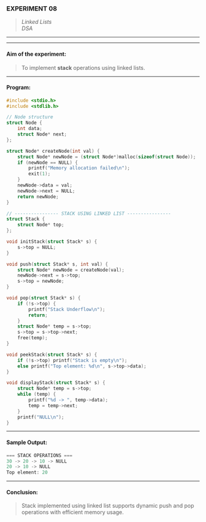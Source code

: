 ### **EXPERIMENT 08**
> *Linked Lists*  
*DSA*

---
---

#### **Aim of the experiment:**
> To implement **stack** operations using linked lists.

---

#### **Program:**
```c
#include <stdio.h>
#include <stdlib.h>

// Node structure
struct Node {
    int data;
    struct Node* next;
};

struct Node* createNode(int val) {
    struct Node* newNode = (struct Node*)malloc(sizeof(struct Node));
    if (newNode == NULL) {
        printf("Memory allocation failed\n");
        exit(1);
    }
    newNode->data = val;
    newNode->next = NULL;
    return newNode;
}

// ---------------- STACK USING LINKED LIST ----------------
struct Stack {
    struct Node* top;
};

void initStack(struct Stack* s) {
    s->top = NULL;
}

void push(struct Stack* s, int val) {
    struct Node* newNode = createNode(val);
    newNode->next = s->top;
    s->top = newNode;
}

void pop(struct Stack* s) {
    if (!s->top) {
        printf("Stack Underflow\n");
        return;
    }
    struct Node* temp = s->top;
    s->top = s->top->next;
    free(temp);
}

void peekStack(struct Stack* s) {
    if (!s->top) printf("Stack is empty\n");
    else printf("Top element: %d\n", s->top->data);
}

void displayStack(struct Stack* s) {
    struct Node* temp = s->top;
    while (temp) {
        printf("%d -> ", temp->data);
        temp = temp->next;
    }
    printf("NULL\n");
}
```

---

#### **Sample Output:**
```cpp
=== STACK OPERATIONS ===
30 -> 20 -> 10 -> NULL
20 -> 10 -> NULL
Top element: 20
```

---

#### **Conclusion:**
> Stack implemented using linked list supports dynamic push and pop operations with efficient memory usage.
